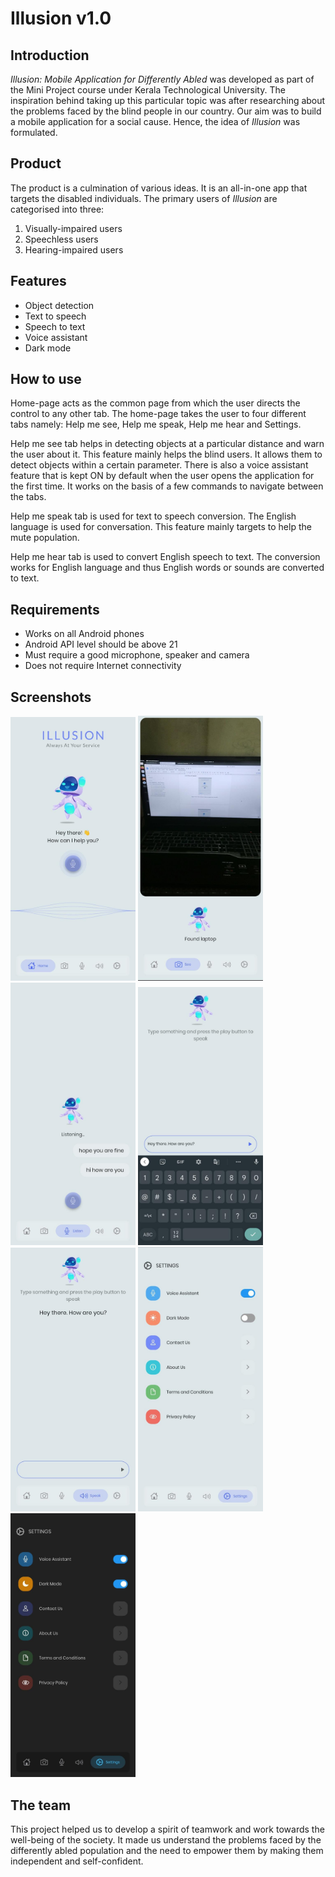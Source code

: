 # Illusion v1.0

## Introduction

_Illusion: Mobile Application for Differently Abled_ was developed as part of the Mini Project course under Kerala Technological University. The inspiration behind taking up this particular topic was after researching about the problems faced by the blind people in our country. Our aim was to build a mobile application for a social cause. Hence, the idea of _Illusion_ was formulated.

## Product
The product is a culmination of various ideas. It is an all-in-one app that targets the disabled individuals. The primary users of _Illusion_ are categorised into three:
1. Visually-impaired users
2. Speechless users
3. Hearing-impaired users

## Features

- Object detection
- Text to speech
- Speech to text
- Voice assistant
- Dark mode

## How to use

Home-page acts as the common page from which the user directs the control to any other tab. The home-page takes the user to four different tabs namely: Help me see, Help me speak, Help me hear and Settings.

Help me see tab helps in detecting objects at a particular distance and warn the user about it. This feature mainly helps the blind users. It allows them to detect objects within a certain parameter.
There is also a voice assistant feature that is kept ON by default when the user opens the application for the first time. It works on the basis of a few commands to navigate between the tabs.

Help me speak tab is used for text to speech conversion. The English language is used for conversation. This feature mainly targets to help the mute population.

Help me hear tab is used to convert English speech to text. The conversion works for English language and thus English words or sounds are converted to text.

## Requirements

- Works on all Android phones
- Android API level should be above 21
- Must require a good microphone, speaker and camera
- Does not require Internet connectivity

## Screenshots

<img src="screenshots/1.jpeg" width="200"> <img src="screenshots/2.jpeg" width="200"> 
<img src="screenshots/3.jpeg" width="200"> <img src="screenshots/4.jpeg" width="200"> 
<img src="screenshots/5.jpeg" width="200"> <img src="screenshots/6.jpeg" width="200"> 
<img src="screenshots/7.jpeg" width="200">

## The team

This project helped us to develop a spirit of teamwork and work towards the well-being of the society. It made us understand the problems faced by the differently abled population and the need to empower them by making them independent and self-confident.
